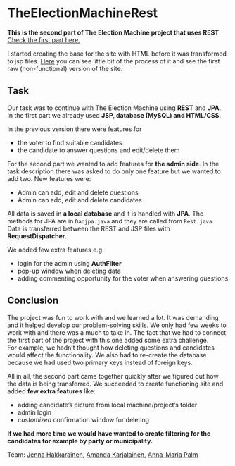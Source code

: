 # TheElectionMachineRest

**This is the second part of The Election Machine project that uses REST**  
[Check the first part here.](https://github.com/jenhakk/TheElectionMachine)

I started creating the base for the site with HTML before it was transformed to jsp files. [Here](https://jenhakk.github.io/Base-for-Election-machine/index2.html) you can see little bit of the process of it and see the first raw (non-functional) version of the site.





## Task

Our task was to continue with The Election Machine using **REST** and **JPA**.  
In the first part we already used **JSP, database (MySQL) and HTML/CSS**. 

In the previous version there were features for
 * the voter to find suitable candidates
 * the candidate to answer questions and edit/delete them

For the second part we wanted to add features for **the admin side**. In the task description there was asked to do only one feature but we wanted to add two.
New features were:

 * Admin can add, edit and delete questions 
 * Admin can add, edit and delete candidates
 
All data is saved in **a local database** and it is handled with **JPA**. The methods for JPA are in `Daojpa.java` and they are called from `Rest.java`. Data is transferred between the REST and JSP files with **RequestDispatcher**.

We added few extra features e.g.
 * login for the admin using **AuthFilter** 
 * pop-up window when deleting data
 * adding commenting opportunity for the voter when answering questions

## Conclusion
The project was fun to work with and we learned a lot. It was demanding and it helped develop our problem-solving skills. We only had few weeks to work with and there was a much to take in. The fact that we had to connect the first part of the project with this one added some extra challenge.  
For example, we hadn’t thought how deleting questions and candidates would affect the functionality. We also had to re-create the database because we had used two primary keys instead of foreign keys.

All in all, the second part came together quickly after we figured out how the data is being transferred. We succeeded to create functioning site and added **few extra features** like:
 * adding candidate’s picture from local machine/project’s folder 
 * admin login 
 * *customized* confirmation window for deleting  
 

**If we had more time we would have wanted to create filtering for the candidates for example by party or municipality.**


Team: [Jenna Hakkarainen](https://github.com/jenhakk), [Amanda Karjalainen](https://github.com/amakarj), [Anna-Maria Palm](https://github.com/A-d-f)
